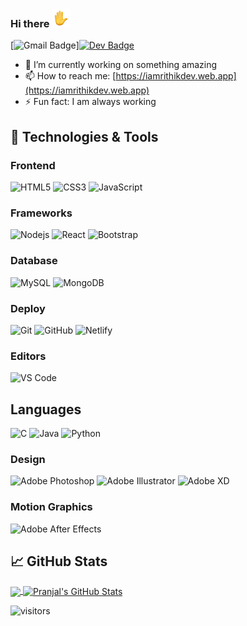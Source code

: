 ### Hi there <img alt="wave" src="https://raw.githubusercontent.com/Code2Rithik/Code2Rithik/master/wave-animated.gif" width="30px">

[![Gmail Badge](https://img.shields.io/badge/-rithikdeveloper754@gmail.com-EA4335?logo=gmail&logoColor=white&style=for-the-badge&link=mailto:rithikdeveloper754@gmail.com)][![Dev Badge](https://img.shields.io/badge/-DEV-000000?style=flat-square&logo=Dev&logoColor=white&link=https://dev.to/code2rithik)](https://dev.to/pranjaljain0)

- 🔭 I’m currently working on something amazing
- 📫 How to reach me: [https://iamrithikdev.web.app](https://iamrithikdev.web.app)
- ⚡ Fun fact: I am always working

## 🔧 Technologies & Tools

### Frontend

![HTML5](https://img.shields.io/badge/-Html5-E34F26?logo=html5&logoColor=white&style=for-the-badge)
![CSS3](https://img.shields.io/badge/-Css3-1572B6?logo=css3&logoColor=white&style=for-the-badge)
![JavaScript](https://img.shields.io/badge/-Javascript-F7DF1E?logo=javascript&logoColor=black&style=for-the-badge)

### Frameworks

![Nodejs](https://img.shields.io/badge/-Nodejs-339933?style=for-the-badge&logo=Node.js)
![React](https://img.shields.io/badge/-React-61DAFB?logo=react&logoColor=black&style=for-the-badge)
![Bootstrap](https://img.shields.io/badge/-Bootstrap-7952B3?logo=bootstrap&logoColor=white&style=for-the-badge)

### Database

![MySQL](https://img.shields.io/badge/-mysql-4479A1?logo=mysql&logoColor=white&style=for-the-badge)
![MongoDB](https://img.shields.io/badge/-mongodb-47A248?logo=mongodb&logoColor=white&style=for-the-badge)

### Deploy

![Git](https://img.shields.io/badge/-Git-black?style=flat-square&logo=git)
![GitHub](https://img.shields.io/badge/-GitHub-181717?style=flat-square&logo=github)
![Netlify](https://img.shields.io/badge/-Netlify-000000?style=flat-square&logo=netlify)

### Editors

![VS Code](http://img.shields.io/badge/-VS%20Code-007ACC?style=flat-square&logo=visual-studio-code)

## Languages

![C](https://img.shields.io/badge/-3d3d3d?style=flat-square&logo=c&logoColor=white&link=https://github.com/pranjaljain0)
![Java](https://img.shields.io/badge/-3d3d3d?style=flat-square&logo=java&logoColor=white&link=https://github.com/pranjaljain0)
![Python](https://img.shields.io/badge/-3d3d3d?style=flat-square&logo=python&logoColor=white&link=https://github.com/pranjaljain0)

### Design

![Adobe Photoshop](http://img.shields.io/badge/-Abode%20Photoshop-26C9FF?style=flat-square&logo=adobe-photoshop&logoColor=ffffff)
![Adobe Illustrator](http://img.shields.io/badge/-Abode%20Illustrator-FC8F30?style=flat-square&logo=adobe-illustrator&logoColor=ffffff)
![Adobe XD](http://img.shields.io/badge/-Abode%20XD-fe61f6?style=flat-square&logo=adobe-XD&logoColor=ffffff)

### Motion Graphics

![Adobe After Effects](http://img.shields.io/badge/-Adobe%20After%20Effects-3C4858?style=flat-square&logo=adobe-after-effects)

## &#x1f4c8; GitHub Stats

<a href="https://github.com/Pranjaljain0/Pranjaljain0">
  <img align="center" src="https://github-readme-stats.vercel.app/api/top-langs/?username=Pranjaljain0&hide=css,hack&title_color=ffffff&text_color=c9cacc&icon_color=2bbc8a&bg_color=1d1f21" />
</a>
<a href="https://github.com/Pranjaljain0/Pranjaljain0">
  <img align="center" src="https://github-readme-stats.vercel.app/api?username=pranjaljain0&layout=compact&show_icons=true&line_height=27&count_private=true&&theme=radical" alt="Pranjal's GitHub Stats" />
</a>

![visitors](https://visitor-badge.glitch.me/badge?page_id=pranjaljain0.pranjaljain0)
